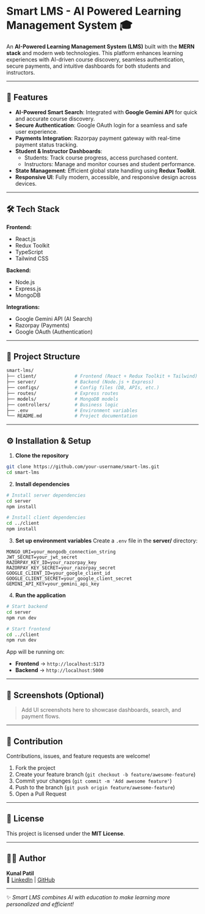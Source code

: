 # Smart LMS - AI Powered Learning Management System 🎓

An **AI-Powered Learning Management System (LMS)** built with the **MERN stack** and modern web technologies. This platform enhances learning experiences with AI-driven course discovery, seamless authentication, secure payments, and intuitive dashboards for both students and instructors.

---

## 🚀 Features

- **AI-Powered Smart Search**: Integrated with **Google Gemini API** for quick and accurate course discovery.
- **Secure Authentication**: Google OAuth login for a seamless and safe user experience.
- **Payments Integration**: Razorpay payment gateway with real-time payment status tracking.
- **Student & Instructor Dashboards**:
  - Students: Track course progress, access purchased content.
  - Instructors: Manage and monitor courses and student performance.
- **State Management**: Efficient global state handling using **Redux Toolkit**.
- **Responsive UI**: Fully modern, accessible, and responsive design across devices.

---

## 🛠️ Tech Stack

**Frontend:**
- React.js
- Redux Toolkit
- TypeScript
- Tailwind CSS

**Backend:**
- Node.js
- Express.js
- MongoDB

**Integrations:**
- Google Gemini API (AI Search)
- Razorpay (Payments)
- Google OAuth (Authentication)

---

## 📂 Project Structure

```bash
smart-lms/
├── client/              # Frontend (React + Redux Toolkit + Tailwind)
├── server/              # Backend (Node.js + Express)
├── configs/             # Config files (DB, APIs, etc.)
├── routes/              # Express routes
├── models/              # MongoDB models
├── controllers/         # Business logic
├── .env                 # Environment variables
└── README.md            # Project documentation
```

---

## ⚙️ Installation & Setup

1. **Clone the repository**
```bash
git clone https://github.com/your-username/smart-lms.git
cd smart-lms
```

2. **Install dependencies**
```bash
# Install server dependencies
cd server
npm install

# Install client dependencies
cd ../client
npm install
```

3. **Set up environment variables**
Create a `.env` file in the **server/** directory:
```env
MONGO_URI=your_mongodb_connection_string
JWT_SECRET=your_jwt_secret
RAZORPAY_KEY_ID=your_razorpay_key
RAZORPAY_KEY_SECRET=your_razorpay_secret
GOOGLE_CLIENT_ID=your_google_client_id
GOOGLE_CLIENT_SECRET=your_google_client_secret
GEMINI_API_KEY=your_gemini_api_key
```

4. **Run the application**
```bash
# Start backend
cd server
npm run dev

# Start frontend
cd ../client
npm run dev
```

App will be running on:
- **Frontend** → `http://localhost:5173`
- **Backend** → `http://localhost:5000`

---

## 📸 Screenshots (Optional)
> Add UI screenshots here to showcase dashboards, search, and payment flows.

---

## 🤝 Contribution

Contributions, issues, and feature requests are welcome!

1. Fork the project
2. Create your feature branch (`git checkout -b feature/awesome-feature`)
3. Commit your changes (`git commit -m 'Add awesome feature'`)
4. Push to the branch (`git push origin feature/awesome-feature`)
5. Open a Pull Request

---

## 📜 License

This project is licensed under the **MIT License**.

---

## 👨‍💻 Author

**Kunal Patil**  
🔗 [LinkedIn](https://linkedin.com/in/your-profile) | [GitHub](https://github.com/your-username)

---

✨ *Smart LMS combines AI with education to make learning more personalized and efficient!*
